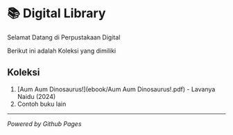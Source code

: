 # 📚 Digital Library

Selamat Datang di Perpustakaan Digital

Berikut ini adalah Koleksi yang dimiliki
## Koleksi

1. [Aum Aum Dinosaurus!](ebook/Aum Aum Dinosaurus!.pdf) - Lavanya Naidu (2024)
2. Contoh buku lain

---

*Powered by Github Pages*
